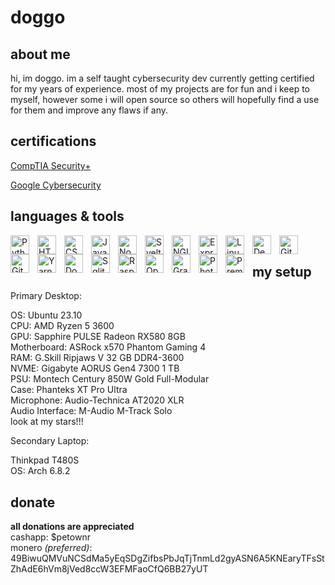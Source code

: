 # doggo

## about me

hi, im doggo. im a self taught cybersecurity dev currently getting certified for my years of experience. most of my projects are for fun and i keep to myself, however some i will open source so others will hopefully find a use for them and improve any flaws if any.

## certifications

[CompTIA Security+](https://www.comptia.org/certifications/security)

[Google Cybersecurity](https://grow.google/certificates/cybersecurity/)

## languages & tools

<img align="left" alt="Python" width="30px" style="padding-right:10px;" src="https://cdn.jsdelivr.net/gh/devicons/devicon/icons/python/python-original.svg" />
<img align="left" alt="HTML" width="30px" style="padding-right:10px;" src="https://cdn.jsdelivr.net/gh/devicons/devicon/icons/html5/html5-plain.svg" />
<img align="left" alt="CSS" width="30px" style="padding-right:10px;" src="https://cdn.jsdelivr.net/gh/devicons/devicon/icons/css3/css3-plain.svg" />
<img align="left" alt="JavaScript" width="30px" style="padding-right:10px;" src="https://cdn.jsdelivr.net/gh/devicons/devicon@latest/icons/javascript/javascript-plain.svg" />
<img align="left" alt="Node.js" width="30px" style="padding-right:10px;" src="https://upload.wikimedia.org/wikipedia/commons/d/d9/Node.js_logo.svg" />
<img align="left" alt="Svelte" width="30px" style="padding-right:10px;" src="https://cdn.jsdelivr.net/gh/devicons/devicon/icons/svelte/svelte-original.svg" />
<img align="left" alt="NGINX" width="30px" style="padding-right:10px;" src="https://cdn.jsdelivr.net/gh/devicons/devicon/icons/nginx/nginx-original.svg" />
<img align="left" alt="Express.js" width="30px" style="padding-right:10px;" src="https://cdn.jsdelivr.net/gh/devicons/devicon@latest/icons/express/express-original-wordmark.svg" />
<img align="left" alt="Linux" width="30px" style="padding-right:10px;" src="https://cdn.jsdelivr.net/gh/devicons/devicon/icons/linux/linux-original.svg" />
<img align="left" alt="Debian" width="30px" style="padding-right:10px;" src="https://cdn.jsdelivr.net/gh/devicons/devicon/icons/debian/debian-original.svg" />
<img align="left" alt="GitHub" width="30px" style="padding-right:10px;" src="https://cdn.jsdelivr.net/gh/devicons/devicon/icons/github/github-original.svg" />
<img align="left" alt="Git" width="30px" style="padding-right:10px;" src="https://cdn.jsdelivr.net/gh/devicons/devicon/icons/git/git-original.svg" />
<img align="left" alt="Yarn" width="30px" style="padding-right:10px;" src="https://cdn.jsdelivr.net/gh/devicons/devicon/icons/yarn/yarn-original.svg" />
<img align="left" alt="Docker" width="30px" style="padding-right:10px;" src="https://cdn.jsdelivr.net/gh/devicons/devicon/icons/docker/docker-original-wordmark.svg" />
<img align="left" alt="Sqlite" width="30px" style="padding-right:10px;" src="https://cdn.jsdelivr.net/gh/devicons/devicon/icons/sqlite/sqlite-original.svg" />
<img align="left" alt="RaspberryPi" width="30px" style="padding-right:10px;" src="https://cdn.jsdelivr.net/gh/devicons/devicon/icons/raspberrypi/raspberrypi-original.svg" />
<img align="left" alt="OpenWrt" width="30px" style="padding-right:10px;" src="https://upload.wikimedia.org/wikipedia/commons/thumb/8/84/OpenWrt_Logo.svg/1920px-OpenWrt_Logo.svg.png" />
<img align="left" alt="GrapheneOS" width="30px" style="padding-right:10px;" src="https://grapheneos.org/780febcc.mask-icon.svg" />
<img align="left" alt="Photoshop" width="30px" style="padding-right:10px;" src="https://cdn.jsdelivr.net/gh/devicons/devicon/icons/photoshop/photoshop-plain.svg" />
<img align="left" alt="Premierepro" width="30px" style="padding-right:10px;" src="https://cdn.jsdelivr.net/gh/devicons/devicon/icons/premierepro/premierepro-plain.svg" /> 
<br />

## my setup

Primary Desktop:

OS: Ubuntu 23.10 <br>
CPU: AMD Ryzen 5 3600 <br>
GPU: Sapphire PULSE Radeon RX580 8GB <br>
Motherboard: ASRock x570 Phantom Gaming 4 <br>
RAM: G.Skill Ripjaws V 32 GB DDR4-3600 <br>
NVME: Gigabyte AORUS Gen4 7300 1 TB <br>
PSU: Montech Century 850W Gold Full-Modular <br>
Case: Phanteks XT Pro Ultra <br>
Microphone: Audio-Technica AT2020 XLR <br>
Audio Interface: M-Audio M-Track Solo <br>
look at my stars!!!

Secondary Laptop:

Thinkpad T480S <br>
OS: Arch 6.8.2

## donate

**all donations are appreciated** <br>
cashapp: $petownr <br>
monero *(preferred)*: <br> 49BiwuQMVuNCSdMa5yEqSDgZifbsPbJqTjTnmLd2gyASN6A5KNEaryTFsStZhAdE6hVm8jVed8ccW3EFMFaoCfQ6BB27yUT
